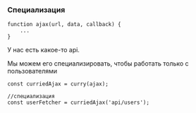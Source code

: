 ### Специализация

```
function ajax(url, data, callback) {
    ...
}
```

У нас есть какое-то api.

Мы можем его специализировать, чтобы работать только с пользователями

```
const curriedAjax = curry(ajax);

//специализация
const userFetcher = curriedAjax('api/users');
```